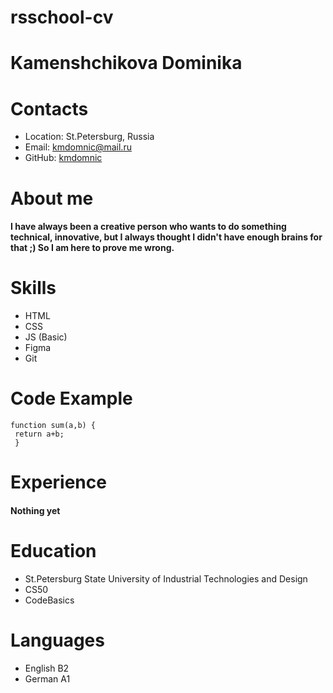 # rsschool-cv
# Kamenshchikova Dominika
# Contacts
* Location: St.Petersburg, Russia
* Email: kmdomnic@mail.ru
* GitHub: [kmdomnic](https://github.com/kmdomnic)
# About me
#### I have always been a creative person who wants to do something technical, innovative, but I always thought I didn't have enough brains for that ;) So I am here to prove me wrong.
# Skills
* HTML
* CSS
* JS (Basic)
* Figma
* Git
# Code Example
```
function sum(a,b) {
 return a+b;
 }
 ```
 # Experience
 #### Nothing yet
 # Education
 * St.Petersburg State University of Industrial Technologies and Design
 * CS50 
 * CodeBasics
 # Languages
 * English B2
 * German A1
